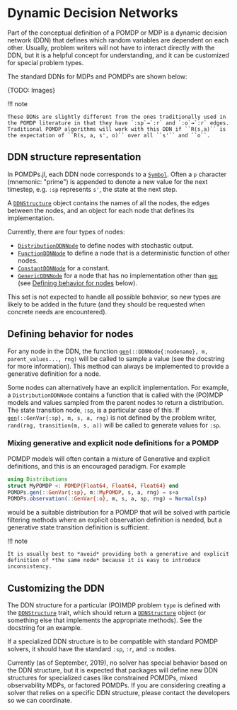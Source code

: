 # Dynamic Decision Networks

Part of the conceptual definition of a POMDP or MDP is a dynamic decision network (DDN) that defines which random variables are dependent on each other.
Usually, problem writers will not have to interact directly with the DDN, but it is a helpful concept for understanding, and it can be customized for special problem types.

The standard DDNs for MDPs and POMDPs are shown below:

{TODO: Images}

!!! note

    These DDNs are slightly different from the ones traditionally used in the POMDP literature in that they have `:sp`→`:r` and `:o`→`:r` edges. Traditional POMDP algorithms will work with this DDN if ``R(s,a)`` is the expectation of ``R(s, a, s', o)`` over all ``s'`` and ``o``.

## DDN structure representation

In POMDPs.jl, each DDN node corresponds to a [`Symbol`](https://docs.julialang.org/en/v1/base/base/#Core.Symbol). Often a `p` character (mnemonic: "prime") is appended to denote a new value for the next timestep, e.g. `:sp` represents ``s'``, the state at the next step.

A [`DDNStructure`](@ref) object contains the names of all the nodes, the edges between the nodes, and an object for each node that defines its implementation.

Currently, there are four types of nodes:
- [`DistributionDDNNode`](@ref) to define nodes with stochastic output.
- [`FunctionDDNNode`](@ref) to define a node that is a deterministic function of other nodes.
- [`ConstantDDNNode`](@ref) for a constant.
- [`GenericDDNNode`](@ref) for a node that has no implementation other than [`gen`](@ref) (see [Defining behavior for nodes](@ref) below).

This set is not expected to handle all possible behavior, so new types are likely to be added in the future (and they should be requested when concrete needs are encountered).

## Defining behavior for nodes

For any node in the DDN, the function [`gen`](@ref)`(::DDNNode{:nodename}, m, parent_values..., rng)` will be called to sample a value (see the docstring for more information). This method can always be implemented to provide a generative definition for a node.

Some nodes can alternatively have an explicit implementation. For example, a `DistributionDDNNode` contains a function that is called with the (PO)MDP models and values sampled from the parent nodes to return a distribution. The state transition node, `:sp`, is a particular case of this. If [`gen`](@ref)`(::GenVar{:sp}, m, s, a, rng)` is not defined by the problem writer, `rand(rng, transition(m, s, a))` will be called to generate values for `:sp`.

### Mixing generative and explicit node definitions for a POMDP

POMDP models will often contain a mixture of Generative and explicit definitions, and this is an encouraged paradigm. For example

```julia
using Distributions
struct MyPOMDP <: POMDP{Float64, Float64, Float64} end
POMDPs.gen(::GenVar{:sp}, m::MyPOMDP, s, a, rng) = s+a
POMDPs.observation(::GenVar{:o}, m, s, a, sp, rng) = Normal(sp)
```
would be a suitable distribution for a POMDP that will be solved with particle filtering methods where an explicit observation definition is needed, but a generative state transition definition is sufficient.

!!! note

    It is usually best to *avoid* providing both a generative and explicit definition of *the same node* because it is easy to introduce inconsistency.

## Customizing the DDN

The DDN structure for a particular (PO)MDP problem `type` is defined with the [`DDNStructure`](@ref) trait, which should return a [`DDNStructure`](@ref) object (or something else that implements the appropriate methods). See the docstring for an example.

If a specialized DDN structure is to be compatible with standard POMDP solvers, it should have the standard `:sp`, `:r`, and `:o` nodes.

Currently (as of September, 2019), no solver has special behavior based on the DDN structure, but it is expected that packages will define new DDN structures for specialized cases like constrained POMDPs, mixed observability MDPs, or factored POMDPs. If you are considering creating a solver that relies on a specific DDN structure, please contact the developers so we can coordinate.
